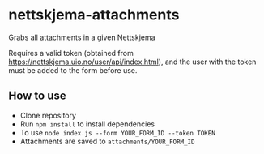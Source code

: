 # nettskjema-attachments

Grabs all attachments in a given Nettskjema

Requires a valid token (obtained from https://nettskjema.uio.no/user/api/index.html), and the user with the token must be added to the form before use.

## How to use
- Clone repository
- Run `npm install` to install dependencies
- To use `node index.js --form YOUR_FORM_ID --token TOKEN`
- Attachments are saved to `attachments/YOUR_FORM_ID`
